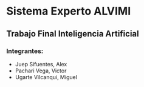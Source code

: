 # Sistema Experto ALVIMI
## Trabajo Final Inteligencia Artificial
### Integrantes:
* Juep Sifuentes, Alex
* Pachari Vega, Victor
* Ugarte Vilcanqui, Miguel
